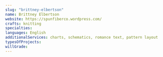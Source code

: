 ```yaml
---
slug: "brittney-elbertson"
name: Brittney Elbertson
website: https://spunfiberco.wordpress.com/
crafts: knitting
specialties:
languages: English
additionalServices: charts, schematics, romance text, pattern layout
typesOfProjects:
willGrade:
---
```


